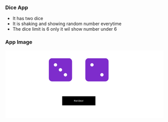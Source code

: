 ### Dice App
- It has two dice
- It is shaking and showing random number everytime 
- The dice limit is 6 only it wil show number under 6

### App Image
![dice image](dice.png)